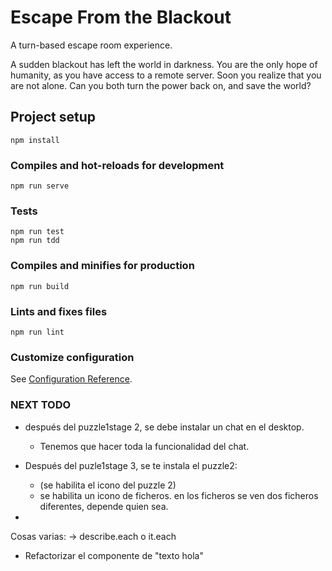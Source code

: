 # Escape From the Blackout

A turn-based escape room experience.

A sudden blackout has left the world in darkness.
You are the only hope of humanity, as you have access
to a remote server. Soon you realize that you are not alone.
Can you both turn the power back on, and save the world?

## Project setup
```
npm install
```

### Compiles and hot-reloads for development
```
npm run serve
```

### Tests
```
npm run test
npm run tdd
```

### Compiles and minifies for production
```
npm run build
```

### Lints and fixes files
```
npm run lint
```

### Customize configuration
See [Configuration Reference](https://cli.vuejs.org/config/).

### NEXT TODO

- después del puzzle1stage 2, se debe instalar un chat en el desktop.
    - Tenemos que hacer toda la funcionalidad del chat.
    
- Después del puzle1stage 3, se te instala el puzzle2:
    - (se habilita el icono del puzzle 2)
    - se habilita un icono de ficheros. en los ficheros se ven dos ficheros diferentes, depende quien sea. 
    
    
  
- 

Cosas varias:
-> describe.each o it.each
- Refactorizar el componente de "texto hola"

